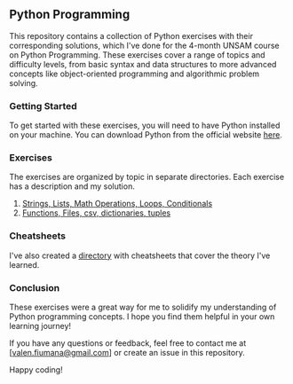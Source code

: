## Python Programming
This repository contains a collection of Python exercises with their corresponding solutions, which I've done for the 4-month UNSAM course on Python Programming. These exercises cover a range of topics and difficulty levels, from basic syntax and data structures to more advanced concepts like object-oriented programming and algorithmic problem solving.

### Getting Started
To get started with these exercises, you will need to have Python installed on your machine. You can download Python from the official website [here](https://www.python.org/downloads/).

### Exercises
The exercises are organized by topic in separate directories. Each exercise has a description and my solution.
1. [Strings, Lists, Math Operations, Loops, Conditionals](./Exercises/01.md)
2. [Functions, Files, csv, dictionaries, tuples](./Exercises/02.md)

### Cheatsheets
I've also created a [directory](./Cheatsheets) with cheatsheets that cover the theory I've learned. 

### Conclusion
These exercises were a great way for me to solidify my understanding of Python programming concepts. I hope you find them helpful in your own learning journey!

If you have any questions or feedback, feel free to contact me at [valen.fiumana@gmail.com] or create an issue in this repository.

Happy coding!